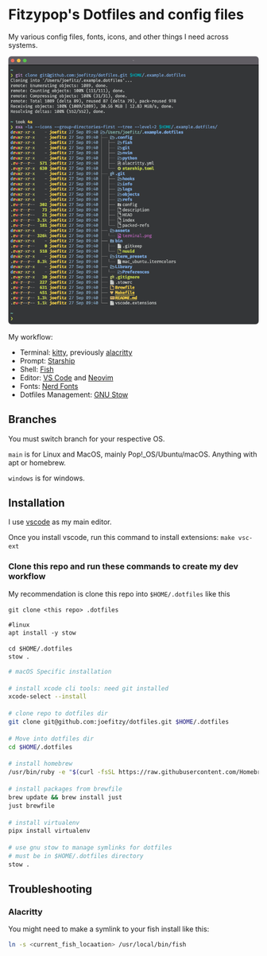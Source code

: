 # Fitzypop's Dotfiles and config files

My various config files, fonts, icons, and other things I need across systems.

![Terminal Image](/assets/terminal.png "My terminal image")

My workflow:

- Terminal: [kitty](https://github.com/kovidgoyal/kitty), previously [alacritty](https://github.com/alacritty/alacritty)
- Prompt: [Starship](https://starship.rs/)
- Shell: [Fish](https://fishshell.com/)
- Editor: [VS Code](https://code.visualstudio.com/) and [Neovim](https://github.com/neovim/neovim)
- Fonts: [Nerd Fonts](https://www.nerdfonts.com/)
- Dotfiles Management: [GNU Stow](https://www.gnu.org/software/stow/)

## Branches

You must switch branch for your respective OS.

`main` is for Linux and MacOS, mainly Pop!_OS/Ubuntu/macOS. Anything with apt or homebrew.

`windows` is for windows.

## Installation

I use [vscode](https://code.visualstudio.com/docs/setup/mac) as my main editor.

Once you install vscode, run this command to install extensions: `make vsc-ext`

### Clone this repo and run these commands to create my dev workflow

My recommendation is clone this repo into `$HOME/.dotfiles` like this

```git clone <this repo> .dotfiles```

```shell
#linux
apt install -y stow

cd $HOME/.dotfiles
stow .
```

```sh
# macOS Specific installation

# install xcode cli tools: need git installed
xcode-select --install

# clone repo to dotfiles dir
git clone git@github.com:joefitzy/dotfiles.git $HOME/.dotfiles

# Move into dotfiles dir
cd $HOME/.dotfiles

# install homebrew
/usr/bin/ruby -e "$(curl -fsSL https://raw.githubusercontent.com/Homebrew/install/master/install)"

# install packages from brewfile
brew update && brew install just
just brewfile

# install virtualenv
pipx install virtualenv

# use gnu stow to manage symlinks for dotfiles
# must be in $HOME/.dotfiles directory
stow .
```

## Troubleshooting

### Alacritty

You might need to make a symlink to your fish install like this:

```sh
ln -s <current_fish_locaation> /usr/local/bin/fish
```
